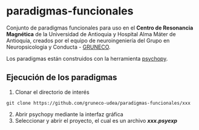 # paradigmas-funcionales
Conjunto de paradigmas funcionales para uso en el **Centro de Resonancia Magnética** de la Universidad de Antioquia y Hospital Alma Máter de Antioquia, creados por el equipo de neuroingeniería del Grupo en Neuropsicologia y Conducta - [GRUNECO](https://www.udea.edu.co/wps/portal/udea/web/inicio/investigacion/grupos-investigacion/ciencias-medicas-salud/neuropsicologia-conducta).

Los paradigmas están construidos con la herramienta [psychopy](https://www.psychopy.org/).

## Ejecución de los paradigmas

1. Clonar el directorio de interés
```
git clone https://github.com/gruneco-udea/paradigmas-funcionales/xxx
```
2. Abrir psychopy mediante la interfaz gráfica
3. Seleccionar y abrir el proyecto, el cual es un archivo ***xxx.psyexp***



